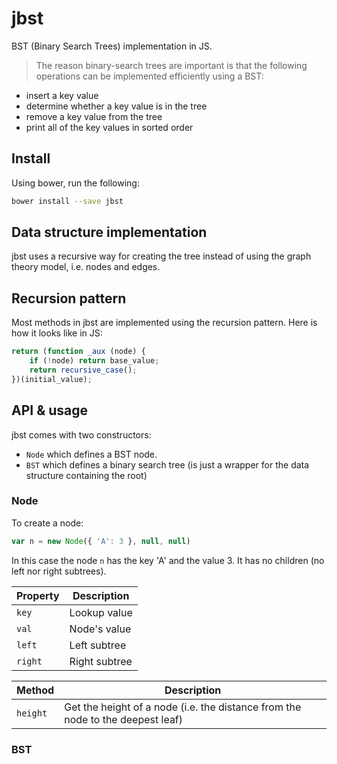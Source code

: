 jbst
====

BST (Binary Search Trees) implementation in JS.

> The reason binary-search trees are important is that the following operations can be implemented efficiently using a BST:

>
- insert a key value
- determine whether a key value is in the tree
- remove a key value from the tree
- print all of the key values in sorted order

Install
-------
Using bower, run the following:
```bash
bower install --save jbst
```

Data structure implementation
-----------------------------
jbst uses a recursive way for creating the tree instead of using the graph theory model, i.e. nodes and edges.

Recursion pattern
-----------------
Most methods in jbst are implemented using the recursion pattern. Here is how it looks like in JS:
```javascript
return (function _aux (node) {
    if (!node) return base_value;
    return recursive_case();
})(initial_value);
```

API & usage
-----------
jbst comes with two constructors:
- `Node` which defines a BST node.
- `BST` which defines a binary search tree (is just a wrapper for the data structure containing the root)

### Node
To create a node:
```javascript
var n = new Node({ 'A': 3 }, null, null)
```
In this case the node `n` has the key 'A' and the value 3. It has no children (no left nor right subtrees).

| Property      | Description
| ------------- |-------------  |
| `key`         | Lookup value  |
| `val`         | Node's value  |
| `left`        | Left subtree  |
| `right`       | Right subtree |

| Method        | Description
| ------------- |-------------
| `height`      | Get the height of a node (i.e. the distance from the node to the deepest leaf)

### BST